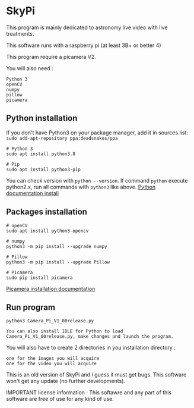 # SkyPi

This program is mainly dedicated to astronomy live video with live treatments.

This software runs with a raspberry pi (at least 3B+ or better 4)

This program require a picamera V2.

You will also need :

    Python 3
    openCV
    numpy
    pillow
    picamera

## Python installation 
If you don't have Python3 on your package manager, add it in sources.list:
`sudo add-apt-repository ppa:deadsnakes/ppa`

``` 
# Python 3
sudo apt install python3.8

# Pip
sudo apt install python3-pip
```
You can check version with `python --version`. 
If command `python` execute python2.x, run all commands with `python3` like above. 
[Python documentation install](https://docs.python-guide.org/starting/install3/linux/)

## Packages installation
``` 
# openCV
sudo apt install python3-opencv

# numpy
python3 -m pip install --upgrade numpy

# Pillow
python3 -m pip install --upgrade Pillow

# Picamera
sudo pip install picamera
```
[Picamera installation documentation](https://picamera.readthedocs.io/en/release-1.13/install.html)

## Run program
``` 
python3 Camera_Pi_V1_00release.py

You can also install IDLE for Python to load Camera_Pi_V1_00release.py, make changes and launch the program.
```

You will also have to create 2 directories in you installation directory :

    one for the images you will acquire
    one for the video you will acquire

This is an old version of SkyPi and i guess it must get bugs. This software won't get any update (no further developments).

IMPORTANT license information : This softawre and any part of this software are free of use for any kind of use.
